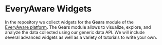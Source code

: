 # EveryAware Widgets
In the repository we collect widgets for the **Gears** module of the [EveryAware platform](http://cs.everyaware.eu).
The Gears module allows to visualize, explore, and analyze the data collected using our generic data API.
We will include several advanced widgets as well as a variety of tutorials to write your own.
